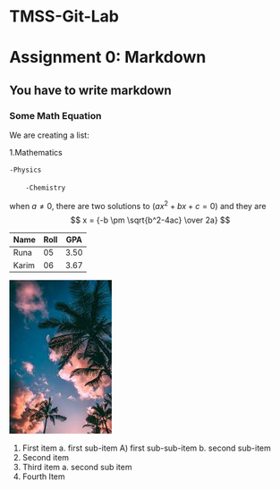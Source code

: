 # TMSS-Git-Lab
# Assignment 0: Markdown
## You have to write markdown
### Some Math Equation

We are creating a list:

1.Mathematics

	-Physics

		-Chemistry

when $a \ne 0$, there are two solutions to $(ax^2+bx+c = 0)$ and they are $$ x = {-b \pm \sqrt{b^2-4ac} \over 2a} $$

Name|Roll|GPA
---|---|---
Runa|05|3.50
Karim|06|3.67

![Image](./images/download.jpg)

1. First item a. first sub-item A) first sub-sub-item b. second sub-item
2. Second item
3. Third item a. second sub item
4. Fourth Item